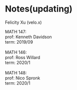 # Notes(updating)

Felicity Xu (velo.x) 

MATH 147: <br/>
prof: Kenneth Davidson<br/>
term: 2019/09<br/>
<br/>
MATH 146:<br/>
prof: Ross Willard<br/>
term: 2020/1<br/>
<br/>
MATH 148:<br/>
prof: Nico Spronk<br/>
term: 2020/1<br/>
